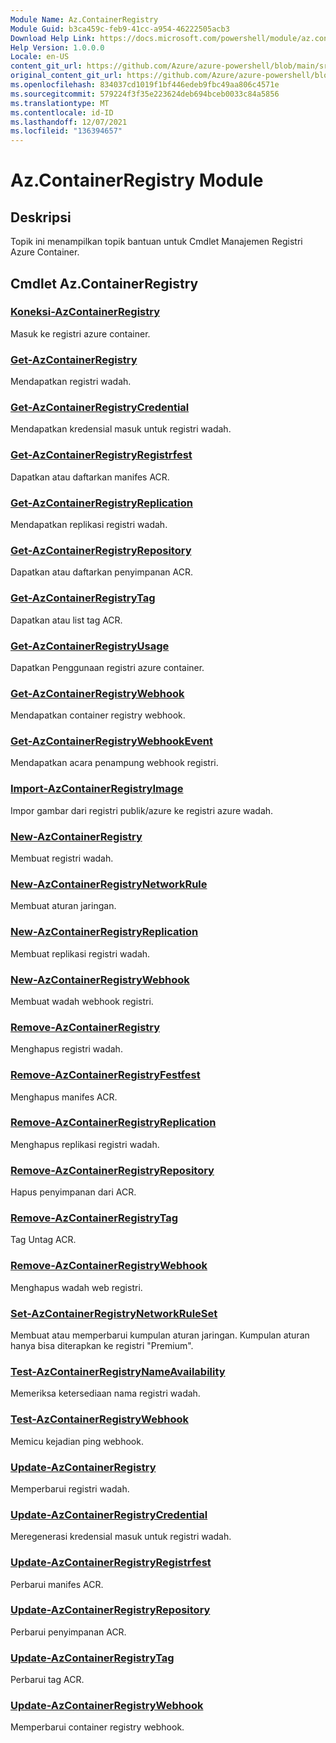 ```yaml
---
Module Name: Az.ContainerRegistry
Module Guid: b3ca459c-feb9-41cc-a954-46222505acb3
Download Help Link: https://docs.microsoft.com/powershell/module/az.containerregistry
Help Version: 1.0.0.0
Locale: en-US
content_git_url: https://github.com/Azure/azure-powershell/blob/main/src/ContainerRegistry/ContainerRegistry/help/Az.ContainerRegistry.md
original_content_git_url: https://github.com/Azure/azure-powershell/blob/main/src/ContainerRegistry/ContainerRegistry/help/Az.ContainerRegistry.md
ms.openlocfilehash: 834037cd1019f1bf446edeb9fbc49aa806c4571e
ms.sourcegitcommit: 579224f3f35e223624deb694bceb0033c84a5856
ms.translationtype: MT
ms.contentlocale: id-ID
ms.lasthandoff: 12/07/2021
ms.locfileid: "136394657"
---
```

# Az.ContainerRegistry Module
## Deskripsi
Topik ini menampilkan topik bantuan untuk Cmdlet Manajemen Registri Azure Container.

## Cmdlet Az.ContainerRegistry
### [Koneksi-AzContainerRegistry](Connect-AzContainerRegistry.md)
Masuk ke registri azure container.

### [Get-AzContainerRegistry](Get-AzContainerRegistry.md)
Mendapatkan registri wadah.

### [Get-AzContainerRegistryCredential](Get-AzContainerRegistryCredential.md)
Mendapatkan kredensial masuk untuk registri wadah.

### [Get-AzContainerRegistryRegistrfest](Get-AzContainerRegistryManifest.md)
Dapatkan atau daftarkan manifes ACR. 

### [Get-AzContainerRegistryReplication](Get-AzContainerRegistryReplication.md)
Mendapatkan replikasi registri wadah.

### [Get-AzContainerRegistryRepository](Get-AzContainerRegistryRepository.md)
Dapatkan atau daftarkan penyimpanan ACR.

### [Get-AzContainerRegistryTag](Get-AzContainerRegistryTag.md)
Dapatkan atau list tag ACR. 

### [Get-AzContainerRegistryUsage](Get-AzContainerRegistryUsage.md)
Dapatkan Penggunaan registri azure container.

### [Get-AzContainerRegistryWebhook](Get-AzContainerRegistryWebhook.md)
Mendapatkan container registry webhook.

### [Get-AzContainerRegistryWebhookEvent](Get-AzContainerRegistryWebhookEvent.md)
Mendapatkan acara penampung webhook registri.

### [Import-AzContainerRegistryImage](Import-AzContainerRegistryImage.md)
Impor gambar dari registri publik/azure ke registri azure wadah.

### [New-AzContainerRegistry](New-AzContainerRegistry.md)
Membuat registri wadah.

### [New-AzContainerRegistryNetworkRule](New-AzContainerRegistryNetworkRule.md)
Membuat aturan jaringan.

### [New-AzContainerRegistryReplication](New-AzContainerRegistryReplication.md)
Membuat replikasi registri wadah.

### [New-AzContainerRegistryWebhook](New-AzContainerRegistryWebhook.md)
Membuat wadah webhook registri.

### [Remove-AzContainerRegistry](Remove-AzContainerRegistry.md)
Menghapus registri wadah.

### [Remove-AzContainerRegistryFestfest](Remove-AzContainerRegistryManifest.md)
Menghapus manifes ACR. 

### [Remove-AzContainerRegistryReplication](Remove-AzContainerRegistryReplication.md)
Menghapus replikasi registri wadah.

### [Remove-AzContainerRegistryRepository](Remove-AzContainerRegistryRepository.md)
Hapus penyimpanan dari ACR.

### [Remove-AzContainerRegistryTag](Remove-AzContainerRegistryTag.md)
Tag Untag ACR.

### [Remove-AzContainerRegistryWebhook](Remove-AzContainerRegistryWebhook.md)
Menghapus wadah web registri.

### [Set-AzContainerRegistryNetworkRuleSet](Set-AzContainerRegistryNetworkRuleSet.md)
Membuat atau memperbarui kumpulan aturan jaringan. Kumpulan aturan hanya bisa diterapkan ke registri "Premium".

### [Test-AzContainerRegistryNameAvailability](Test-AzContainerRegistryNameAvailability.md)
Memeriksa ketersediaan nama registri wadah.

### [Test-AzContainerRegistryWebhook](Test-AzContainerRegistryWebhook.md)
Memicu kejadian ping webhook.

### [Update-AzContainerRegistry](Update-AzContainerRegistry.md)
Memperbarui registri wadah.

### [Update-AzContainerRegistryCredential](Update-AzContainerRegistryCredential.md)
Meregenerasi kredensial masuk untuk registri wadah.

### [Update-AzContainerRegistryRegistrfest](Update-AzContainerRegistryManifest.md)
Perbarui manifes ACR. 

### [Update-AzContainerRegistryRepository](Update-AzContainerRegistryRepository.md)
Perbarui penyimpanan ACR.

### [Update-AzContainerRegistryTag](Update-AzContainerRegistryTag.md)
Perbarui tag ACR.

### [Update-AzContainerRegistryWebhook](Update-AzContainerRegistryWebhook.md)
Memperbarui container registry webhook.

